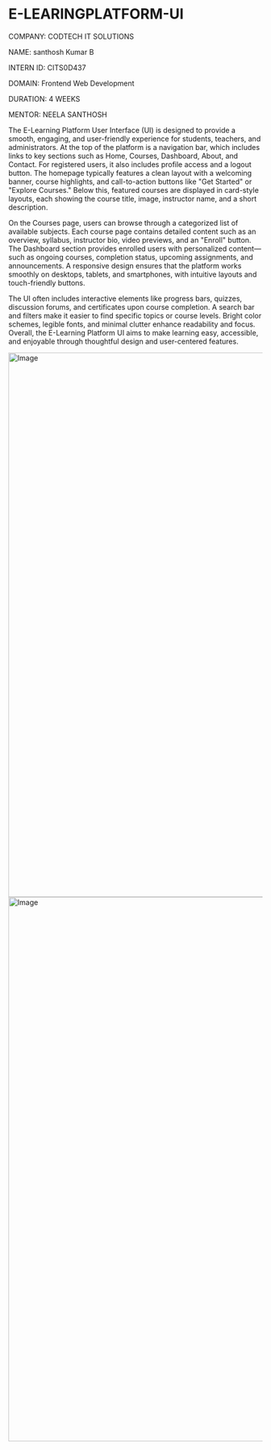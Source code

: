 # E-LEARINGPLATFORM-UI
COMPANY: CODTECH IT SOLUTIONS

NAME: santhosh Kumar B

INTERN ID: CITS0D437

DOMAIN: Frontend Web Development

DURATION: 4 WEEKS

MENTOR: NEELA SANTHOSH

The E-Learning Platform User Interface (UI) is designed to provide a smooth, engaging, and user-friendly experience for students, teachers, and administrators. At the top of the platform is a navigation bar, which includes links to key sections such as Home, Courses, Dashboard, About, and Contact. For registered users, it also includes profile access and a logout button. The homepage typically features a clean layout with a welcoming banner, course highlights, and call-to-action buttons like "Get Started" or "Explore Courses." Below this, featured courses are displayed in card-style layouts, each showing the course title, image, instructor name, and a short description.

On the Courses page, users can browse through a categorized list of available subjects. Each course page contains detailed content such as an overview, syllabus, instructor bio, video previews, and an "Enroll" button. The Dashboard section provides enrolled users with personalized content—such as ongoing courses, completion status, upcoming assignments, and announcements. A responsive design ensures that the platform works smoothly on desktops, tablets, and smartphones, with intuitive layouts and touch-friendly buttons.

The UI often includes interactive elements like progress bars, quizzes, discussion forums, and certificates upon course completion. A search bar and filters make it easier to find specific topics or course levels. Bright color schemes, legible fonts, and minimal clutter enhance readability and focus. Overall, the E-Learning Platform UI aims to make learning easy, accessible, and enjoyable through thoughtful design and user-centered features.

<img width="1920" height="1080" alt="Image" src="https://github.com/user-attachments/assets/b361f05b-5c00-44c9-8cc5-c9e1b24c630c" />
<img width="1920" height="1080" alt="Image" src="https://github.com/user-attachments/assets/a5d28cdb-155d-4d89-809c-031263428a3e" />


